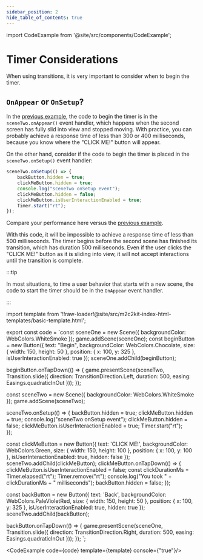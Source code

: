 ```yaml
---
sidebar_position: 2
hide_table_of_contents: true
---
```


import CodeExample from '@site/src/components/CodeExample';

# Timer Considerations

When using transitions, it is very important to consider when to begin the timer.

## `OnAppear` or `OnSetup`?

In the [previous example](./timing-user-behavior.md), the code to begin the timer is in the `sceneTwo.onAppear()` event handler, which happens when the second screen has fully slid into view and stopped moving. With practice, you can probably achieve a response time of less than 300 or 400 milliseconds, because you know where the "CLICK ME!" button will appear.

On the other hand, consider if the code to begin the timer is placed in the `sceneTwo.onSetup()` event handler:

```js
sceneTwo.onSetup(() => {
    backButton.hidden = true;
    clickMeButton.hidden = true;
    console.log("sceneTwo onSetup event");
    clickMeButton.hidden = false;
    clickMeButton.isUserInteractionEnabled = true;
    Timer.start("rt");    
});
```

Compare your performance here versus the [previous example](./timing-user-behavior.md).

With this code, it will be impossible to achieve a response time of less than 500 milliseconds. The timer begins before the second scene has finished its transition, which has duration 500 milliseconds. Even if the user clicks the "CLICK ME!" button as it is sliding into view, it will not accept interactions until the transition is complete.

:::tip

In most situations, to time a user behavior that starts with a new scene, the code to start the timer should be in the `OnAppear` event handler.

:::

import template from '!!raw-loader!@site/src/m2c2kit-index-html-templates/basic-template.html';

export const code = `const sceneOne = new Scene({ backgroundColor: WebColors.WhiteSmoke });
game.addScene(sceneOne);
const beginButton = new Button({
    text: "Begin",
    backgroundColor: WebColors.Chocolate,
    size: { width: 150, height: 50 },
    position: { x: 100, y: 325 },
    isUserInteractionEnabled: true
});
sceneOne.addChild(beginButton);
 
beginButton.onTapDown(() => {
    game.presentScene(sceneTwo,
        Transition.slide({
            direction: TransitionDirection.Left,
            duration: 500,
            easing: Easings.quadraticInOut
        }));
});
 
const sceneTwo = new Scene({ backgroundColor: WebColors.WhiteSmoke });
game.addScene(sceneTwo);
 
sceneTwo.onSetup(() => {
    backButton.hidden = true;
    clickMeButton.hidden = true;
    console.log("sceneTwo onSetup event");
    clickMeButton.hidden = false;
    clickMeButton.isUserInteractionEnabled = true;
    Timer.start("rt");    
});
 
const clickMeButton = new Button({
    text: 'CLICK ME!',
    backgroundColor: WebColors.Green,
    size: { width: 150, height: 100 },
    position: { x: 100, y: 100 },
    isUserInteractionEnabled: true,
    hidden: false
});
sceneTwo.addChild(clickMeButton);
clickMeButton.onTapDown(() => {
    clickMeButton.isUserInteractionEnabled = false;
    const clickDurationMs = Timer.elapsed("rt");
    Timer.remove("rt");
    console.log("You took " + clickDurationMs + " milliseconds");
    backButton.hidden = false;
});
 
const backButton = new Button({
    text: 'Back',
    backgroundColor: WebColors.PaleVioletRed,
    size: { width: 150, height: 50 },
    position: { x: 100, y: 325 },
    isUserInteractionEnabled: true,
    hidden: true
});
sceneTwo.addChild(backButton);
 
backButton.onTapDown(() => {
    game.presentScene(sceneOne,
        Transition.slide({
            direction: TransitionDirection.Right,
            duration: 500, easing: Easings.quadraticInOut
        }));
});
`;

<CodeExample code={code} template={template} console={"true"}/>
